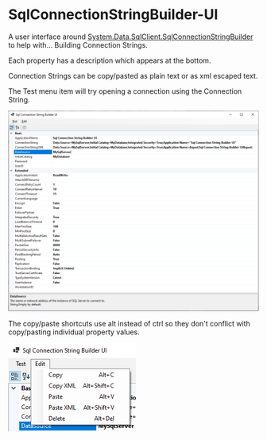 # SqlConnectionStringBuilder-UI

A user interface around
[System.Data.SqlClient.SqlConnectionStringBuilder](https://learn.microsoft.com/en-us/dotnet/api/system.data.sqlclient.sqlconnectionstringbuilder)
to help with... Building Connection Strings.

Each property has a description which appears at the bottom.

Connection Strings can be copy/pasted as plain text or as xml escaped text.

The Test menu item will try opening a connection using the Connection String.

![Main Screenshot](screenshots/main.png)

The copy/paste shortcuts use alt instead of ctrl so they don't conflict with copy/pasting individual property values.

![Menu Screenshot](screenshots/menu.png)

